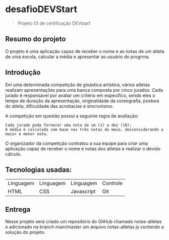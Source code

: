 # desafioDEVStart
>Projeto 01 de certificação DEVstart

## Resumo do projeto
O projeto é uma aplicação capaz de receber o nome e as notas de um atleta de uma escola, calcular a média e apresentar ao usuário do progrma.

## Introdução
Em uma determinada competição de ginástica artística, vários atletas realizam apresentações para uma banca composta por cinco jurados. Cada jurado é responsável por avaliar um critério em específico, sendo eles o tempo de duração da apresentação, originalidade da coreografia, postura do atleta, dificuldade das acrobacias e sincronismo.

A competição em questão possui a seguinte regra de avaliação:

    Cada jurado pode fornecer uma nota de um (1) a dez (10);
    A média é calculada com base nas três notas do meio, desconsiderando a maior e menor nota.

O organizador da competição contratou a sua equipe para criar uma aplicação capaz de receber o nome e notas dos atletas e realizar o devido cálculo. 

## Tecnologias usadas:
<table>
  <tr>
    <td>Linguagem</td>
    <td>Linguagem</td>
    <td>Linguagem</td>
    <td>Controle</td>
  </tr>
  <tr>
    <td>HTML</td>
    <td>CSS</td>
    <td>Javascript</td>
    <td>Git</td>
  </tr>
</table>

## Entrega
Nesse projeto será criado um repositório do GitHub chamado notas-atletas e adicionado na branch main/master um arquivo notas-atletas.js contendo a solução do projeto. 

